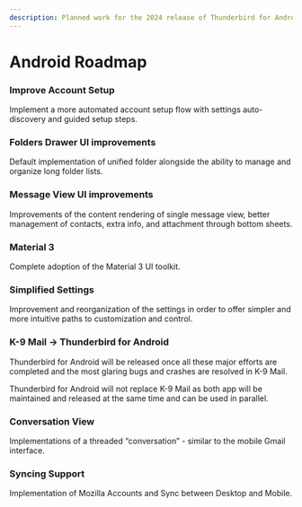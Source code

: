 ```yaml
---
description: Planned work for the 2024 release of Thunderbird for Android (K-9 Mail).
---
```


# Android Roadmap

### Improve Account Setup

Implement a more automated account setup flow with settings auto-discovery and guided setup steps.

### Folders Drawer UI improvements

Default implementation of unified folder alongside the ability to manage and organize long folder lists.

### Message View UI improvements

Improvements of the content rendering of single message view, better management of contacts, extra info, and attachment through bottom sheets.

### **Material 3**

Complete adoption of the Material 3 UI toolkit.

### Simplified Settings

Improvement and reorganization of the settings in order to offer simpler and more intuitive paths to customization and control.

### K-9 Mail -> Thunderbird for Android

Thunderbird for Android will be released once all these major efforts are completed and the most glaring bugs and crashes are resolved in K-9 Mail.

Thunderbird for Android will not replace K-9 Mail as both app will be maintained and released at the same time and can be used in parallel.

### Conversation View

Implementations of a threaded “conversation” - similar to the mobile Gmail interface.

### Syncing Support

Implementation of Mozilla Accounts and Sync between Desktop and Mobile.
